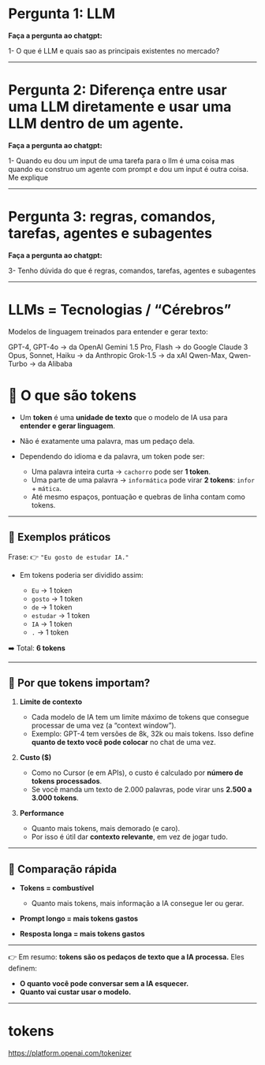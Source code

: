 # Pergunta 1: LLM

**Faça a pergunta ao chatgpt:**

1- O que é LLM e quais sao as principais existentes no mercado?

---

# Pergunta 2: Diferença entre **usar uma LLM diretamente** e **usar uma LLM dentro de um agente**.

**Faça a pergunta ao chatgpt:**

1- Quando eu dou um input de uma tarefa para o llm é uma coisa mas quando eu construo um agente com prompt e dou um input é outra coisa. Me explique

---

# Pergunta 3: regras, comandos, tarefas, agentes e subagentes

**Faça a pergunta ao chatgpt:**

3- Tenho dúvida do que é regras, comandos, tarefas, agentes e subagentes

---

# LLMs = Tecnologias / “Cérebros”

Modelos de linguagem treinados para entender e gerar texto:

GPT-4, GPT-4o → da OpenAI
Gemini 1.5 Pro, Flash → do Google
Claude 3 Opus, Sonnet, Haiku → da Anthropic
Grok-1.5 → da xAI
Qwen-Max, Qwen-Turbo → da Alibaba

# 🔹 O que são **tokens**

-   Um **token** é uma **unidade de texto** que o modelo de IA usa para **entender e gerar linguagem**.
-   Não é exatamente uma palavra, mas um pedaço dela.
-   Dependendo do idioma e da palavra, um token pode ser:

    -   Uma palavra inteira curta → `cachorro` pode ser **1 token**.
    -   Uma parte de uma palavra → `informática` pode virar **2 tokens**: `infor` + `mática`.
    -   Até mesmo espaços, pontuação e quebras de linha contam como tokens.

---

## 🔹 Exemplos práticos

Frase:
👉 `"Eu gosto de estudar IA."`

-   Em tokens poderia ser dividido assim:

    -   `Eu` → 1 token
    -   `gosto` → 1 token
    -   `de` → 1 token
    -   `estudar` → 1 token
    -   `IA` → 1 token
    -   `.` → 1 token

➡️ Total: **6 tokens**

---

## 🔹 Por que tokens importam?

1. **Limite de contexto**

    - Cada modelo de IA tem um limite máximo de tokens que consegue processar de uma vez (a “context window”).
    - Exemplo: GPT-4 tem versões de 8k, 32k ou mais tokens. Isso define **quanto de texto você pode colocar** no chat de uma vez.

2. **Custo (\$)**

    - Como no Cursor (e em APIs), o custo é calculado por **número de tokens processados**.
    - Se você manda um texto de 2.000 palavras, pode virar uns **2.500 a 3.000 tokens**.

3. **Performance**

    - Quanto mais tokens, mais demorado (e caro).
    - Por isso é útil dar **contexto relevante**, em vez de jogar tudo.

---

## 🔹 Comparação rápida

-   **Tokens = combustível**

    -   Quanto mais tokens, mais informação a IA consegue ler ou gerar.

-   **Prompt longo = mais tokens gastos**
-   **Resposta longa = mais tokens gastos**

---

👉 Em resumo: **tokens são os pedaços de texto que a IA processa.**
Eles definem:

-   **O quanto você pode conversar sem a IA esquecer.**
-   **Quanto vai custar usar o modelo.**

---

# tokens

https://platform.openai.com/tokenizer
